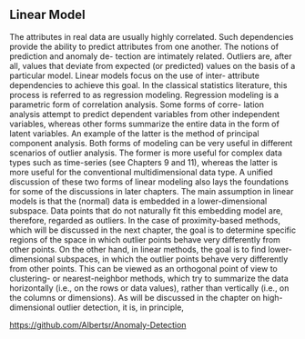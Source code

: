 
## Linear Model
The attributes in real data are usually highly correlated. Such dependencies provide the ability to predict attributes from one another. The notions of prediction and anomaly de- tection are intimately related. Outliers are, after all, values that deviate from expected (or predicted) values on the basis of a particular model. Linear models focus on the use of inter- attribute dependencies to achieve this goal. In the classical statistics literature, this process is referred to as regression modeling.
Regression modeling is a parametric form of correlation analysis. Some forms of corre- lation analysis attempt to predict dependent variables from other independent variables, whereas other forms summarize the entire data in the form of latent variables. An example of the latter is the method of principal component analysis. Both forms of modeling can be very useful in different scenarios of outlier analysis. The former is more useful for complex data types such as time-series (see Chapters 9 and 11), whereas the latter is more useful for the conventional multidimensional data type. A unified discussion of these two forms of linear modeling also lays the foundations for some of the discussions in later chapters.
The main assumption in linear models is that the (normal) data is embedded in a lower-dimensional subspace. Data points that do not naturally fit this embedding model are, therefore, regarded as outliers. In the case of proximity-based methods, which will be discussed in the next chapter, the goal is to determine specific regions of the space in which outlier points behave very differently from other points. On the other hand, in linear methods, the goal is to find lower-dimensional subspaces, in which the outlier points behave very differently from other points. This can be viewed as an orthogonal point of view to clustering- or nearest-neighbor methods, which try to summarize the data horizontally (i.e., on the rows or data values), rather than vertically (i.e., on the columns or dimensions). As will be discussed in the chapter on high-dimensional outlier detection, it is, in principle,

https://github.com/Albertsr/Anomaly-Detection
